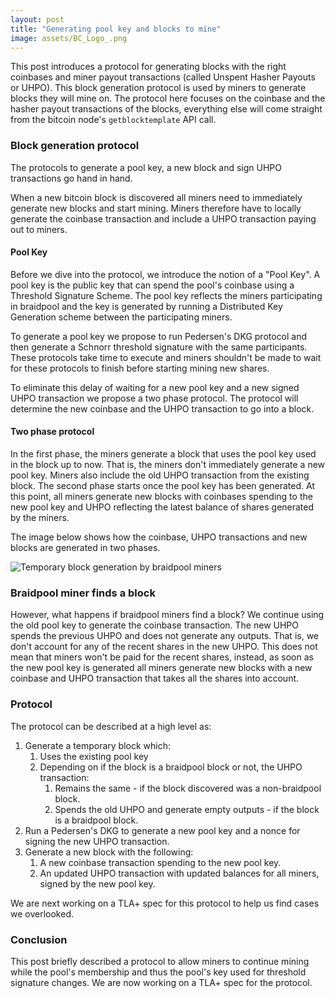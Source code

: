 ```yaml
---
layout: post
title: "Generating pool key and blocks to mine"
image: assets/BC_Logo_.png
---
```


This post introduces a protocol for generating blocks with the right
coinbases and miner payout transactions (called Unspent Hasher Payouts
or UHPO). This block generation protocol is used by miners to generate
blocks they will mine on. The protocol here focuses on the coinbase
and the hasher payout transactions of the blocks, everything else will
come straight from the bitcoin node's `getblocktemplate` API call.

### Block generation protocol

The protocols to generate a pool key, a new block and sign
UHPO transactions go hand in hand.

When a new bitcoin block is discovered all miners need to immediately
generate new blocks and start mining. Miners therefore have to locally
generate the coinbase transaction and include a UHPO transaction
paying out to miners.

#### Pool Key

Before we dive into the protocol, we introduce the notion of a "Pool
Key". A pool key is the public key that can spend the pool's coinbase
using a Threshold Signature Scheme. The pool key reflects the miners
participating in braidpool and the key is generated by running a
Distributed Key Generation scheme between the participating miners.

To generate a pool key we propose to run Pedersen's DKG protocol and
then generate a Schnorr threshold signature with the same
participants. These protocols take time to execute and miners
shouldn't be made to wait for these protocols to finish before
starting mining new shares.

To eliminate this delay of waiting for a new pool key and a new signed
UHPO transaction we propose a two phase protocol. The protocol will
determine the new coinbase and the UHPO transaction to go into a
block.

#### Two phase protocol

In the first phase, the miners generate a block that uses the pool key
used in the block up to now. That is, the miners don't immediately
generate a new pool key. Miners also include the old UHPO transaction
from the existing block. The second phase starts once the pool key has
been generated. At this point, all miners generate new blocks with
coinbases spending to the new pool key and UHPO reflecting the latest
balance of shares generated by the miners.

The image below shows how the coinbase, UHPO transactions and new
blocks are generated in two phases.

![Temporary block generation by braidpool miners](/braidpool/assets/block-generation-with-temporary-block.png)

### Braidpool miner finds a block

However, what happens if braidpool miners find a block? We continue
using the old pool key to generate the coinbase transaction. The new
UHPO spends the previous UHPO and does not generate any outputs. That
is, we don't account for any of the recent shares in the new
UHPO. This does not mean that miners won't be paid for the recent
shares, instead, as soon as the new pool key is generated all miners
generate new blocks with a new coinbase and UHPO transaction that
takes all the shares into account.

### Protocol

The protocol can be described at a high level as:

1. Generate a temporary block which: 
   1. Uses the existing pool key
   1. Depending on if the block is a braidpool block or not, the UHPO transaction:
	  1. Remains the same - if the block discovered was a non-braidpool block.
	  1. Spends the old UHPO and generate empty outputs - if the block is a braidpool block.
2. Run a Pedersen's DKG to generate a new pool key and a nonce for
   signing the new UHPO transaction.
3. Generate a new block with the following:
   1. A new coinbase transaction spending to the new pool key.
   2. An updated UHPO transaction with updated balances for all
      miners, signed by the new pool key.

We are next working on a TLA+ spec for this protocol to help us find
cases we overlooked.

### Conclusion

This post briefly described a protocol to allow miners to continue
mining while the pool's membership and thus the pool's key used for
threshold signature changes. We are now working on a TLA+ spec for the
protocol.
